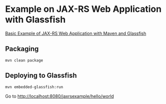 # Example on JAX-RS Web Application with Glassfish

[Basic Example of JAX-RS Web Application with Maven and Glassfish](http://yiyeguhu.org/2015/10/14/basic-example-of-jax-rs-web-application-with-maven-and-glassfish/)

## Packaging
```
mvn clean package
```

## Deploying to Glassfish
```
mvn embedded-glassfish:run
```

Go to [http://localhost:8080/jaxrsexample/hello/world](http://localhost:8080/jaxrsexample/hello/world)
